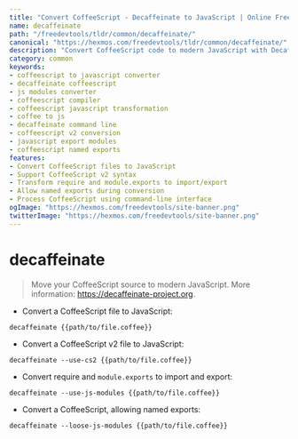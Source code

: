 ```yaml
---
title: "Convert CoffeeScript - Decaffeinate to JavaScript | Online Free DevTools by Hexmos"
name: decaffeinate
path: "/freedevtools/tldr/common/decaffeinate/"
canonical: "https://hexmos.com/freedevtools/tldr/common/decaffeinate/"
description: "Convert CoffeeScript code to modern JavaScript with Decaffeinate. Effortlessly transform CoffeeScript files using command line. Free online tool, no registration required."
category: common
keywords:
- coffeescript to javascript converter
- decaffeinate coffeescript
- js modules converter
- coffeescript compiler
- coffeescript javascript transformation
- coffee to js
- decaffeinate command line
- coffeescript v2 conversion
- javascript export modules
- coffeescript named exports
features:
- Convert CoffeeScript files to JavaScript
- Support CoffeeScript v2 syntax
- Transform require and module.exports to import/export
- Allow named exports during conversion
- Process CoffeeScript using command-line interface
ogImage: "https://hexmos.com/freedevtools/site-banner.png"
twitterImage: "https://hexmos.com/freedevtools/site-banner.png"
---
```


# decaffeinate

> Move your CoffeeScript source to modern JavaScript.
> More information: <https://decaffeinate-project.org>.

- Convert a CoffeeScript file to JavaScript:

`decaffeinate {{path/to/file.coffee}}`

- Convert a CoffeeScript v2 file to JavaScript:

`decaffeinate --use-cs2 {{path/to/file.coffee}}`

- Convert require and `module.exports` to import and export:

`decaffeinate --use-js-modules {{path/to/file.coffee}}`

- Convert a CoffeeScript, allowing named exports:

`decaffeinate --loose-js-modules {{path/to/file.coffee}}`
